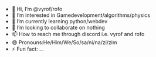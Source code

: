 - 👋 Hi, I’m @vyrof/rofo
- 👀 I’m interested in Gamedevelopment/algorithms/physics      
- 🌱 I’m currently learning python/webdev
- 💞️ I’m looking to collaborate on nothing 
- 📫 How to reach me through discord i.e. vyrof and rofo
- 😄 Pronouns:He/Him/We/So/sa/ni/na/zi/zim
- ⚡ Fun fact: ...

<!---
Brimomera/Brimomera is a ✨ special ✨ repository because its `README.md` (this file) appears on your GitHub profile.
You can click the Preview link to take a look at your changes.
--->
